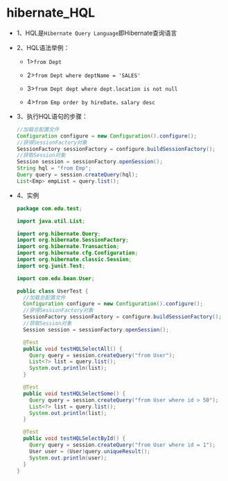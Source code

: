 # hibernate_HQL

* 1、HQL是`Hibernate Query Language`即Hibernate查询语言

* 2、HQL语法举例：

    * 1>`from Dept`

    * 2>`from Dept where deptName = 'SALES'`

    * 3>`from Dept dept where dept.location is not null`

    * 4>`from Emp order by hireDate，salary desc`

* 3、执行HQL语句的步骤：
   ```java
   //加载总配置文件
   Configuration configure = new Configuration().configure();
   //获得SessionFactory对象
   SessionFactory sessionFactory = configure.buildSessionFactory();
   //获取Session对象
   Session session = sessionFactory.openSession();
   String hql = "from Emp";
   Query query = session.createQuery(hql);
   List<Emp> empList = query.list();
   ```
* 4、实例
   ```java
   package com.edu.test;

   import java.util.List;

   import org.hibernate.Query;
   import org.hibernate.SessionFactory;
   import org.hibernate.Transaction;
   import org.hibernate.cfg.Configuration;
   import org.hibernate.classic.Session;
   import org.junit.Test;

   import com.edu.bean.User;

   public class UserTest {
     //加载总配置文件
     Configuration configure = new Configuration().configure();
     //获得SessionFactory对象
     SessionFactory sessionFactory = configure.buildSessionFactory();
     //获取Session对象
     Session session = sessionFactory.openSession();

     @Test
     public void testHQLSelectAll() {
       Query query = session.createQuery("from User");
       List<?> list = query.list();
       System.out.println(list);
     }

     @Test
     public void testHQLSelectSome() {
       Query query = session.createQuery("from User where id > 50");
       List<?> list = query.list();
       System.out.println(list);
     }

     @Test
     public void testHQLSelectById() {
       Query query = session.createQuery("from User where id = 1");
       User user = (User)query.uniqueResult();
       System.out.println(user);
     }
   }
   ```










